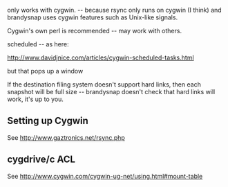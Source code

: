only works with cygwin. -- because rsync only runs on cygwin (I think)
and brandysnap uses cygwin features such as Unix-like signals.

Cygwin's own perl is recommended -- may work with others.

scheduled -- as here:

http://www.davidjnice.com/articles/cygwin-scheduled-tasks.html

but that pops up a window



If the destination filing system doesn't support hard links, then
each snapshot will be full size -- brandysnap doesn't check that
hard links will work, it's up to you.


Setting up Cygwin
-----------------

See http://www.gaztronics.net/rsync.php


cygdrive/c ACL
--------------
See http://www.cygwin.com/cygwin-ug-net/using.html#mount-table



